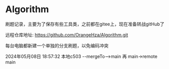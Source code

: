 # Algorithm
刷题记录，主要为了保存有些工具类，之前都在gitee上，现在准备转战gitHub了

远程仓库地址: https://github.com/OrangeHza/Algorithm.git

每台电脑都新建一个单独的分支刷题，以免编码冲突

2024年05月08日 18:57:32  本地c503 --mergeTo-->main   再 main->remote main